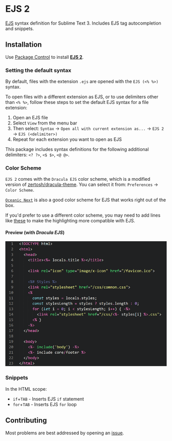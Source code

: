 # EJS 2

[EJS](http://ejs.co/) syntax definition for Sublime Text 3. Includes EJS tag autocompletion and snippets.

## Installation

Use [Package Control](https://packagecontrol.io/docs/usage) to install [**EJS 2**](https://packagecontrol.io/packages/EJS%202).

### Setting the default syntax

By default, files with the extension `.ejs` are opened with the `EJS (<% %>)` syntax.

To open files with a different extension as EJS, or to use delimiters other than `<% %>`, follow these steps to set the default EJS syntax for a file extension:

1. Open an EJS file
2. Select `View` from the menu bar
3. Then select: `Syntax` &rarr; `Open all with current extension as...` &rarr; `EJS 2` &rarr; `EJS (<delimiter>)`
4. Repeat for each extension you want to open as EJS

This package includes syntax definitions for the following additional delimiters: `<? ?>`, `<$ $>`, `<@ @>`.

### Color Scheme

`EJS 2` comes with the `Dracula EJS` color scheme, which is a modified version of [zertosh/dracula-theme](https://github.com/zertosh/dracula-theme/tree/dark). You can select it from: `Preferences` &rarr; `Color Scheme`.

[`Oceanic Next`](https://github.com/voronianski/oceanic-next-color-scheme) is also a good color scheme for EJS that works right out of the box.

If you'd prefer to use a different color scheme, you may need to add lines like [these](https://github.com/nwoltman/sublime-ejs/blob/a7cceaf26f3c3dd0ea4d64f9303c95d632f9d9e4/Dracula%20EJS.YAML-tmTheme#L273-L286) to make the highlighting more compatible with EJS.

#### Preview (with *Dracula EJS*)

![](example.png)

### Snippets

In the HTML scope:

+ `if`+`TAB` - Inserts EJS `if` statement
+ `for`+`TAB` - Inserts EJS `for` loop

## Contributing

Most problems are best addressed by opening an [issue](https://github.com/nwoltman/sublime-ejs/issues).
